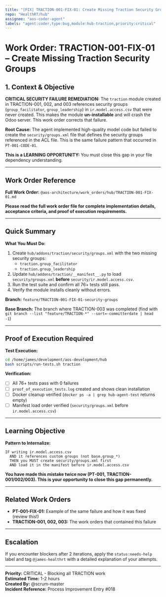 ```yaml
---
title: "[FIX] TRACTION-001-FIX-01: Create Missing Traction Security Groups"
repo: "HealthRT/hub"
assignee: "aos-coder-agent"
labels: "agent:coder,type:bug,module:hub-traction,priority:critical"
---
```

# Work Order: TRACTION-001-FIX-01 – Create Missing Traction Security Groups

## 1. Context & Objective

**CRITICAL SECURITY FAILURE REMEDIATION:** The `traction` module created in TRACTION-001, 002, and 003 references security groups (`group_facilitator`, `group_leadership`) in `ir.model.access.csv` that were never created. This makes the module **un-installable** and will crash the Odoo server. This work order corrects that failure.

**Root Cause:** The agent implemented high-quality model code but failed to create the `security/groups.xml` file that defines the security groups referenced in the ACL file. This is the same failure pattern that occurred in `PT-001-CODE-01`.

**This is a LEARNING OPPORTUNITY:** You must close this gap in your file dependency understanding.

---

## Work Order Reference

**Full Work Order:** `@aos-architecture/work_orders/hub/TRACTION-001-FIX-01.md`

**Please read the full work order file for complete implementation details, acceptance criteria, and proof of execution requirements.**

---

## Quick Summary

**What You Must Do:**
1. Create `hub/addons/traction/security/groups.xml` with the two missing security groups:
   - `traction.group_facilitator`
   - `traction.group_leadership`
2. Update `hub/addons/traction/__manifest__.py` to load `security/groups.xml` **before** `security/ir.model.access.csv`.
3. Run the test suite and confirm all 76+ tests still pass.
4. Verify the module installs cleanly without errors.

**Branch:** `feature/TRACTION-001-FIX-01-security-groups`

**Base Branch:** The branch where TRACTION-003 was completed (find with `git branch --list "feature/TRACTION-*" --sort=-committerdate | head -1`)

---

## Proof of Execution Required

**Test Execution:**
```bash
cd /home/james/development/aos-development/hub
bash scripts/run-tests.sh traction
```

**Verification:**
- [ ] All 76+ tests pass with 0 failures
- [ ] `proof_of_execution_tests.log` created and shows clean installation
- [ ] Docker cleanup verified (`docker ps -a | grep hub-agent-test` returns empty)
- [ ] Manifest load order verified (`security/groups.xml` before `ir.model.access.csv`)

---

## Learning Objective

**Pattern to Internalize:**
```
IF writing ir.model.access.csv
  AND it references custom groups (not base.group_*)
  THEN you MUST create security/groups.xml first
  AND load it in the manifest before ir.model.access.csv
```

**You have made this mistake twice now (PT-001, TRACTION-001/002/003). This is your opportunity to close this gap permanently.**

---

## Related Work Orders

- **PT-001-FIX-01:** Example of the same failure and how it was fixed (review this!)
- **TRACTION-001, 002, 003:** The work orders that contained this failure

---

## Escalation

If you encounter blockers after 2 iterations, apply the `status:needs-help` label and tag `@james-healthrt` with a detailed explanation of your attempts.

---

**Priority:** CRITICAL - Blocking all TRACTION work  
**Estimated Time:** 1-2 hours  
**Created By:** @scrum-master  
**Incident Reference:** Process Improvement Entry #018

